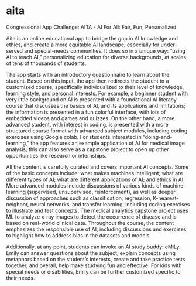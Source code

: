 # aita
Congressional App Challenge: AITA - AI For All: Fair, Fun, Personalized

Aita is an online educational app to bridge the gap in AI knowledge and ethics, and create a more equitable AI landscape, especially for under-served and special-needs communities. It does so in a unique way: “using AI to teach AI,” personalizing education for diverse backgrounds, at scales of tens of thousands of students.

The app starts with an introductory questionnaire to learn about the student. Based on this input, the  app then redirects the student to a customized course, specifically individualized to their level of knowledge, learning style, and personal interests. For example, a beginner student with very little background on AI is presented with a foundational AI literacy course that discusses the basics of AI, and its applications and limitations; the information is presented in a fun colorful interface, with lots of embedded videos and games and quizzes.  On the other hand, a more advanced student, with interest in coding, is presented with a more structured course format with advanced subject modules, including coding exercises using Google colab. For students interested in “doing-and-learning,” the app features an example application of AI for medical image analysis; this can also serve as a capstone project to open up other opportunities like research or internships.  

All the content is carefully curated and covers important AI concepts. Some of the basic concepts include: what makes machines intelligent; what are different types of AI; what are different applications of AI; and ethics in AI. More advanced modules include discussions of various kinds of machine learning (supervised, unsupervised, reinforcement), as well as deeper discussion of approaches such as classification, regression, K-nearest-neighbor, neural networks, and transfer learning, including coding exercises to illustrate and test concepts. The medical analytics capstone project uses ML to analyze x-ray images to detect the occurrence of disease and is based on real-world clinical data. Throughout the course, the content emphasizes the responsible use of AI, including discussions and exercises to highlight how to address bias in the datasets and models. 

Additionally, at any point, students can invoke an AI study buddy: eMiLy. Emily can answer questions about the subject, explain concepts using metaphors based on the student’s interests, create and take practice tests together, and overall, help make studying fun and effective. For kids with special needs or disabilities, Emily can be further customized specific to their needs.

